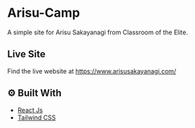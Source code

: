# Arisu-Camp
A simple site for Arisu Sakayanagi from Classroom of the Elite.

## Live Site
Find the live website at https://www.arisusakayanagi.com/

##  ⚙️ Built With
- [React Js](https://reactjs.org/)
- [Tailwind CSS](https://tailwindcss.com/)